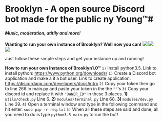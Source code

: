 # Brooklyn - A open source Discord bot made for the public ny Young:tm:#
#### *Music, moderation, utitily and more!*

**Wanting to run your own instance of Brooklyn? Well now you can!**
[<img src="https://img.shields.io/badge/Support-me!-orange.svg">](https://www.patreon.com/_brooklyn)  [<img src="https://img.shields.io/badge/discord-py-blue.svg">](https://github.com/Rapptz/discord.py) [<img src="https://discordapp.com/api/guilds/133049272517001216/widget.png?style=shield">](https://discord.gg/fmuvSX9)

Just follow these simple steps and get your instance up and running!

**How to run your own Instance of Brooklyn1.0:tm:**
`1)` Install python3.5.
    Link to install python: <https://www.python.org/downloads/>
`1)` Create a Discord bot application and make a it a bot user.
    Link to create application: <https://discordapp.com/developers/docs/intro>
`2)` Copy your token then go to line 266 in main.py and paste your token in the the `""`'s
`3)` Copy your discord id and replace it with `"OWNER_ID"` in these 3 places.
    **1)** `utils/check.py` Line 6.
    **2)** `modules/terminal.py` Line 68.
    **3)** `modules/dev.py` Line 39.
`4)` Open a terminal window and type in the following command and hit enter. `sudo pip -r req.txt`
`5)` When all these steps are said and done, all you need to do is type `python3.5 main.py` to run the bot!

